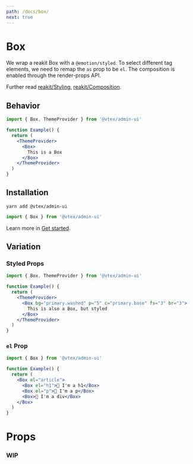```yaml
---
path: /docs/box/
next: true
---
```


# Box

We wrap a reakit Box with a `@emotion/styled`. To select different tag elements, we need to remap the `as` prop to be `el`. The composition is enabled through the render-props API.

Further read [reakit/Styling](https://reakit.io/docs/styling/), [reakit/Composition](https://reakit.io/docs/composition/).

## Behavior

```jsx
import { Box, ThemeProvider } from '@vtex/admin-ui'

function Example() {
  return (
    <ThemeProvider>
      <Box>
        This is a Box
      </Box>
    </ThemeProvider>
  )
}
```

## Installation

```static
yarn add @vtex/admin-ui
```

```jsx static
import { Box } from '@vtex/admin-ui'
```
Learn more in [Get started](/docs/get-started/).

## Variation
### Styled Props

```jsx
import { Box, ThemeProvider } from '@vtex/admin-ui'

function Example() {
  return (
    <ThemeProvider>
      <Box bg="primary.washed" p="5" c="primary.base" fs="3" br="3">
        This is also a Box, but styled
      </Box>
    </ThemeProvider>
  )
}
```

### `el` Prop

```jsx
import { Box } from '@vtex/admin-ui'

function Example() {
  return (
    <Box el="article">
      <Box el="h1">👻 I'm a h1</Box>
      <Box el="p">👻 I'm a p</Box>
      <Box>👻 I'm a div</Box>
    </Box>
  )
}
```

# Props
### WIP
<proptypes heading="Box" component="Box" />




